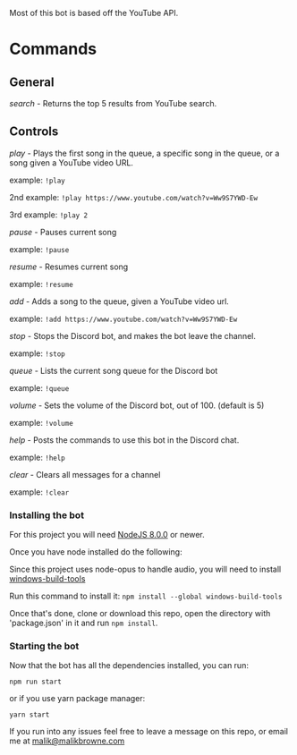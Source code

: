 Most of this bot is based off the YouTube API.

# Commands

## General

_search_ - Returns the top 5 results from YouTube search.

## Controls

_play_ - Plays the first song in the queue, a specific song in the queue, or a
song given a YouTube video URL.

example: `!play`

2nd example: `!play https://www.youtube.com/watch?v=Ww9S7YWD-Ew`

3rd example: `!play 2`

_pause_ - Pauses current song

example: `!pause`

_resume_ - Resumes current song

example: `!resume`

_add_ - Adds a song to the queue, given a YouTube video url.

example: `!add https://www.youtube.com/watch?v=Ww9S7YWD-Ew`

_stop_ - Stops the Discord bot, and makes the bot leave the channel.

example: `!stop`

_queue_ - Lists the current song queue for the Discord bot

example: `!queue`

_volume_ - Sets the volume of the Discord bot, out of 100. (default is 5)

example: `!volume`

_help_ - Posts the commands to use this bot in the Discord chat.

example: `!help`

_clear_ - Clears all messages for a channel

example: `!clear`

<!---
## Playlists

_playlist list_ - Lists all the playlists for your Discord account.

_playlist add_ - Adds a YouTube playlist to your list of playlists.

_playlist remove_ - Removes a YouTube playlist from your list of playlists.

_playlist play_ - Plays a playlist on your list of playlists.

### Adding Playlists

#### YouTube
--->

<!---
#### Spotify

Currently, Spotify doesn't allow you to stream music via their API. However, you
can convert a spotify playlist to a YouTube playlist on your account, by using
the command:

`!add spotify [spotify url]`

-->
### Installing the bot

For this project you will need [NodeJS 8.0.0](https://nodejs.org/en/download/) or newer.

Once you have node installed do the following:

Since this project uses node-opus to handle audio, you will need to install [windows-build-tools](https://github.com/felixrieseberg/windows-build-tools)

Run this command to install it: `npm install --global windows-build-tools`

Once that's done, clone or download this repo, open the directory with 'package.json' in it and run `npm install`.

### Starting the bot

Now that the bot has all the dependencies installed, you can run:

`npm run start` 

or if you use yarn package manager: 

`yarn start`

If you run into any issues feel free to leave a message on this repo, or email me at malik@malikbrowne.com
